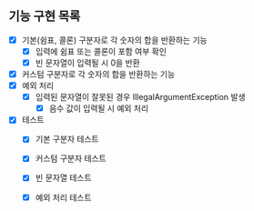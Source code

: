 ## 기능 구현 목록

- [x] 기본(쉼표, 콜론) 구분자로 각 숫자의 합을 반환하는 기능
    - [x] 입력에 쉼표 또는 콜론이 포함 여부 확인
    - [x] 빈 문자열이 입력될 시 0을 반환
- [x] 커스텀 구분자로 각 숫자의 합을 반환하는 기능
- [x] 예외 처리
    - [x] 입력된 문자열이 잘못된 경우 IllegalArgumentException 발생
      - [x] 음수 값이 입력될 시 예외 처리
- [x] 테스트
    - [x] 기본 구분자 테스트
    - [x] 커스텀 구분자 테스트
    - [x] 빈 문자열 테스트
    - [x] 예외 처리 테스트

